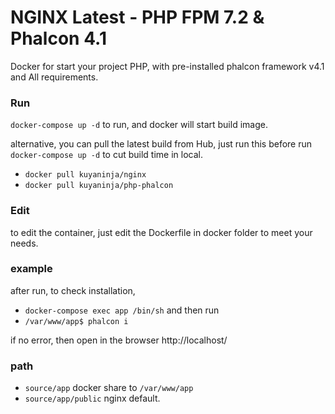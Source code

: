 # NGINX Latest - PHP FPM 7.2 & Phalcon 4.1
Docker for start your project PHP, with pre-installed phalcon framework v4.1 and All requirements.

### Run

`docker-compose up -d` to run, and docker will start build image.

alternative, you can pull the latest build from Hub, just run this before run `docker-compose up -d` to cut build time in local.

- `docker pull kuyaninja/nginx`
- `docker pull kuyaninja/php-phalcon`

### Edit

to edit the container, just edit the Dockerfile in docker folder to meet your needs.

### example

after run, to check installation,

- `docker-compose exec app /bin/sh` and then run 
- `/var/www/app$ phalcon i`

if no error, then open in the browser http://localhost/

### path

- `source/app` docker share to `/var/www/app`
- `source/app/public` nginx default. 
